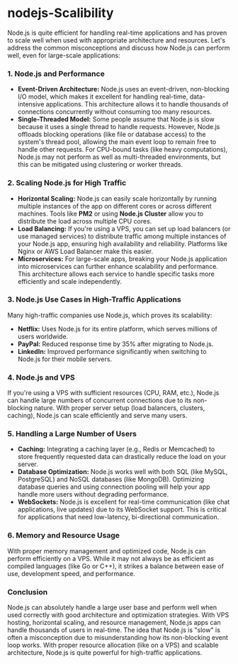 # nodejs-Scalibility
Node.js is quite efficient for handling real-time applications and has proven to scale well when used with appropriate architecture and resources. Let's address the common misconceptions and discuss how Node.js can perform well, even for large-scale applications:

### 1. **Node.js and Performance**
   - **Event-Driven Architecture:** Node.js uses an event-driven, non-blocking I/O model, which makes it excellent for handling real-time, data-intensive applications. This architecture allows it to handle thousands of connections concurrently without consuming too many resources.
   - **Single-Threaded Model:** Some people assume that Node.js is slow because it uses a single thread to handle requests. However, Node.js offloads blocking operations (like file or database access) to the system's thread pool, allowing the main event loop to remain free to handle other requests. For CPU-bound tasks (like heavy computations), Node.js may not perform as well as multi-threaded environments, but this can be mitigated using clustering or worker threads.

### 2. **Scaling Node.js for High Traffic**
   - **Horizontal Scaling:** Node.js can easily scale horizontally by running multiple instances of the app on different cores or across different machines. Tools like **PM2** or using **Node.js Cluster** allow you to distribute the load across multiple CPU cores.
   - **Load Balancing:** If you're using a VPS, you can set up load balancers (or use managed services) to distribute traffic among multiple instances of your Node.js app, ensuring high availability and reliability. Platforms like Nginx or AWS Load Balancer make this easier.
   - **Microservices:** For large-scale apps, breaking your Node.js application into microservices can further enhance scalability and performance. This architecture allows each service to handle specific tasks more efficiently and scale independently.

### 3. **Node.js Use Cases in High-Traffic Applications**
   Many high-traffic companies use Node.js, which proves its scalability:
   - **Netflix:** Uses Node.js for its entire platform, which serves millions of users worldwide.
   - **PayPal:** Reduced response time by 35% after migrating to Node.js.
   - **LinkedIn:** Improved performance significantly when switching to Node.js for their mobile servers.

### 4. **Node.js and VPS**
   If you're using a VPS with sufficient resources (CPU, RAM, etc.), Node.js can handle large numbers of concurrent connections due to its non-blocking nature. With proper server setup (load balancers, clusters, caching), Node.js can scale efficiently and serve many users.

### 5. **Handling a Large Number of Users**
   - **Caching:** Integrating a caching layer (e.g., Redis or Memcached) to store frequently requested data can drastically reduce the load on your server.
   - **Database Optimization:** Node.js works well with both SQL (like MySQL, PostgreSQL) and NoSQL databases (like MongoDB). Optimizing database queries and using connection pooling will help your app handle more users without degrading performance.
   - **WebSockets:** Node.js is excellent for real-time communication (like chat applications, live updates) due to its WebSocket support. This is critical for applications that need low-latency, bi-directional communication.

### 6. **Memory and Resource Usage**
   With proper memory management and optimized code, Node.js can perform efficiently on a VPS. While it may not always be as efficient as compiled languages (like Go or C++), it strikes a balance between ease of use, development speed, and performance.

### Conclusion
Node.js can absolutely handle a large user base and perform well when used correctly with good architecture and optimization strategies. With VPS hosting, horizontal scaling, and resource management, Node.js apps can handle thousands of users in real-time. The idea that Node.js is "slow" is often a misconception due to misunderstanding how its non-blocking event loop works. With proper resource allocation (like on a VPS) and scalable architecture, Node.js is quite powerful for high-traffic applications.
